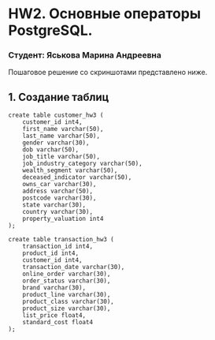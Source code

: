 # HW2. Основные операторы PostgreSQL.
### Студент: Яськова Марина Андреевна
Пошаговое решение со скриншотами представлено ниже.
## 1. Создание таблиц
```
create table customer_hw3 (
	customer_id int4,
	first_name varchar(50),
	last_name varchar(50),
	gender varchar(30),
	dob varchar(50),
	job_title varchar(50),
	job_industry_category varchar(50),
	wealth_segment varchar(50),
	deceased_indicator varchar(50),
	owns_car varchar(30),
	address varchar(50),
	postcode varchar(30),
	state varchar(30),
	country varchar(30),
	property_valuation int4
);

create table transaction_hw3 (
	transaction_id int4,
	product_id int4,
	customer_id int4,
	transaction_date varchar(30),
	online_order varchar(30),
	order_status varchar(30),
	brand varchar(30),
	product_line varchar(30),
	product_class varchar(30),
	product_size varchar(30),
	list_price float4,
	standard_cost float4
); 
```
